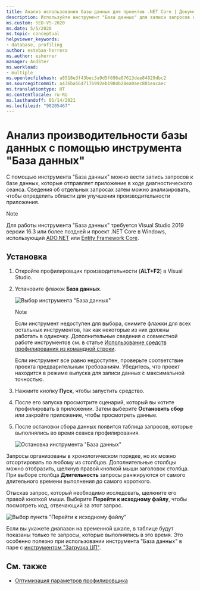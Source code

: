 ```yaml
---
title: Анализ использования базы данных для проектов .NET Core | Документация Майкрософт
description: Используйте инструмент "База данных" для записи запросов к базе данных приложения и их последующего анализа, чтобы найти способы повышения производительности.
ms.custom: SEO-VS-2020
ms.date: 5/5/2020
ms.topic: conceptual
helpviewer_keywords:
- database, profiling
author: esteban-herrera
ms.author: esherrer
manager: AndSter
ms.workload:
- multiple
ms.openlocfilehash: a8518e3f43bec3a9d5f696a07613dee84829dbc2
ms.sourcegitcommit: a436ba564717b992eb1984b28ea0aec801eacaec
ms.translationtype: HT
ms.contentlocale: ru-RU
ms.lasthandoff: 01/14/2021
ms.locfileid: "98205467"
---
```

# <a name="analyze-database-performance-using-the-database-tool"></a>Анализ производительности базы данных с помощью инструмента "База данных"

С помощью инструмента "База данных" можно вести запись запросов к базе данных, которые отправляет приложение в ходе диагностического сеанса. Сведения об отдельных запросах затем можно анализировать, чтобы определить области для улучшения производительности приложения.

> [!NOTE]
> Для работы инструмента "База данных" требуется Visual Studio 2019 версии 16.3 или более поздней и проект .NET Core в Windows, использующий [ADO.NET]( https://docs.microsoft.com/dotnet/framework/data/adonet/ado-net-overview) или [Entity Framework Core](/ef/core/).

## <a name="setup"></a>Установка

1. Откройте профилировщик производительности (**ALT+F2**) в Visual Studio.

1. Установите флажок **База данных**.

   ![Выбор инструмента "База данных"](./media/db-launch.png "Выбор инструмента База данных")

   > [!NOTE]
   > Если инструмент недоступен для выбора, снимите флажки для всех остальных инструментов, так как некоторые из них должны работать в одиночку. Дополнительные сведения о совместной работе инструментов см. в статье [Использование средств профилирования из командной строки](../profiling/using-the-profiling-tools-from-the-command-line.md).
   >
   > Если инструмент все равно недоступен, проверьте соответствие проекта предварительным требованиям. Убедитесь, что проект находится в режиме выпуска для записи данных с максимальной точностью.

1. Нажмите кнопку **Пуск**, чтобы запустить средство.

1. После его запуска просмотрите сценарий, который вы хотите профилировать в приложении. Затем выберите **Остановить сбор** или закройте приложение, чтобы просмотреть данные.

1. После остановки сбора данных появится таблица запросов, которые выполнялись во время сеанса профилирования.

   ![Остановка инструмента "База данных"](./media/db-after.png "Остановка инструмента База данных")

Запросы организованы в хронологическом порядке, но их можно отсортировать по любому из столбцов. Дополнительные столбцы можно отобразить, щелкнув правой кнопкой мыши заголовок столбца. При выборе столбца **Длительность** запросы ранжируются от самого длительного времени выполнения до самого короткого.

Отыскав запрос, который необходимо исследовать, щелкните его правой кнопкой мыши. Выберите **Перейти к исходному файлу**, чтобы посмотреть код, отвечающий за этот запрос.

![Выбор пункта "Перейти к исходному файлу"](./media/db-gotosource.png "Выбор пункта Перейти к исходному файлу")

Если вы укажете диапазон на временной шкале, в таблице будут показаны только те запросы, которые выполнялись в это время. Это особенно полезно при использовании инструмента "База данных" в паре с [инструментом "Загрузка ЦП"](./cpu-usage.md?view=vs-2019&preserve-view=true).

## <a name="see-also"></a>См. также

- [Оптимизация параметров профилировщика](../profiling/optimize-profiler-settings.md)
